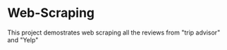 # Web-Scraping

This project demostrates web scraping all the reviews from "trip advisor" and "Yelp" 

